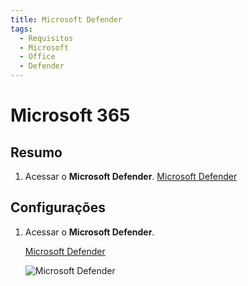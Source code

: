 ```yaml
---
title: Microsoft Defender
tags:
  - Requisitos
  - Microsoft
  - Office
  - Defender
---
```


# Microsoft 365

## Resumo

1. Acessar o **Microsoft Defender**. [Microsoft Defender](https://security.microsoft.com/antispam)

## Configurações

1. Acessar o **Microsoft Defender**.

   [Microsoft Defender](https://security.microsoft.com/antispam)

   ![Microsoft Defender](https://cdn.phishx.io/phishx-docs/images/microsoft_defender_01.png)
